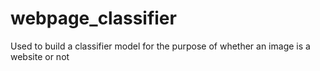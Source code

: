 # webpage_classifier
Used to build a classifier model for the purpose of whether an image is a website or not
